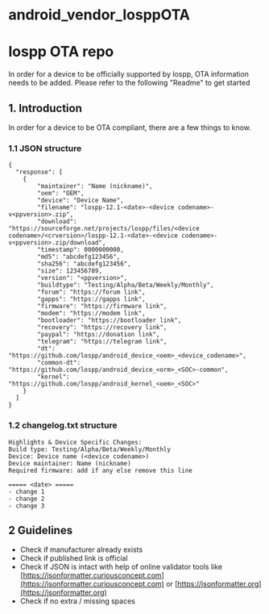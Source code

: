 # android_vendor_losppOTA
# lospp OTA repo
In order for a device to be officially supported by lospp, OTA information needs to be added.
Please refer to the following "Readme" to get started

## 1. Introduction ##
In order for a device to be OTA compliant, there are a few things to know.

### 1.1 JSON structure ###
```
{
  "response": [
    {
        "maintainer": "Name (nickname)",
        "oem": "OEM",
        "device": "Device Name",
        "filename": "lospp-12.1-<date>-<device codename>-v<ppversion>.zip",
        "download": "https://sourceforge.net/projects/lospp/files/<device codename>/<crversion>/lospp-12.1-<date>-<device codename>-v<ppversion>.zip/download",
        "timestamp": 0000000000,
        "md5": "abcdefg123456",
        "sha256": "abcdefg123456",
        "size": 123456789,
        "version": "<ppversion>",
        "buildtype": "Testing/Alpha/Beta/Weekly/Monthly",
        "forum": "https://forum link",
        "gapps": "https://gapps link",
        "firmware": "https://firmware link",
        "modem": "https://modem link",
        "bootloader": "https://bootloader link",
        "recovery": "https://recovery link",
        "paypal": "https://donation link",
        "telegram": "https://telegram link",
        "dt": "https://github.com/lospp/android_device_<oem>_<device_codename>",
        "common-dt": "https://github.com/lospp/android_device_<orm>_<SOC>-common",
        "kernel": "https://github.com/lospp/android_kernel_<oem>_<SOC>"
    }
  ]
}
```

### 1.2 changelog.txt structure ### 
```
Highlights & Device Specific Changes:
Build type: Testing/Alpha/Beta/Weekly/Monthly
Device: Device name (<device codename>)
Device maintainer: Name (nickname)
Required firmware: add if any else remove this line

===== <date> =====
- change 1
- change 2
- change 3
```

## 2 Guidelines ##
* Check if manufacturer already exists
* Check if published link is official
* Check if JSON is intact with help of online validator tools like [https://jsonformatter.curiousconcept.com](https://jsonformatter.curiousconcept.com) or [https://jsonformatter.org](https://jsonformatter.org)
* Check if no extra / missing spaces
